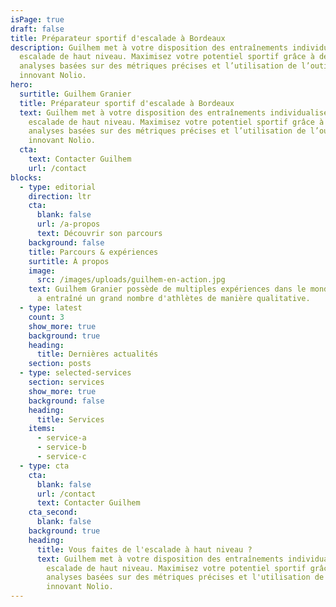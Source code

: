 ```yaml
---
isPage: true
draft: false
title: Préparateur sportif d'escalade à Bordeaux
description: Guilhem met à votre disposition des entraînements individualisés en
  escalade de haut niveau. Maximisez votre potentiel sportif grâce à des
  analyses basées sur des métriques précises et l’utilisation de l’outil
  innovant Nolio.
hero:
  surtitle: Guilhem Granier
  title: Préparateur sportif d'escalade à Bordeaux
  text: Guilhem met à votre disposition des entraînements individualisés en
    escalade de haut niveau. Maximisez votre potentiel sportif grâce à des
    analyses basées sur des métriques précises et l’utilisation de l’outil
    innovant Nolio.
  cta:
    text: Contacter Guilhem
    url: /contact
blocks:
  - type: editorial
    direction: ltr
    cta:
      blank: false
      url: /a-propos
      text: Découvrir son parcours
    background: false
    title: Parcours & expériences
    surtitle: À propos
    image:
      src: /images/uploads/guilhem-en-action.jpg
    text: Guilhem Granier possède de multiples expériences dans le monde sportif. Il
      a entraîné un grand nombre d'athlètes de manière qualitative.
  - type: latest
    count: 3
    show_more: true
    background: true
    heading:
      title: Dernières actualités
    section: posts
  - type: selected-services
    section: services
    show_more: true
    background: false
    heading:
      title: Services
    items:
      - service-a
      - service-b
      - service-c
  - type: cta
    cta:
      blank: false
      url: /contact
      text: Contacter Guilhem
    cta_second:
      blank: false
    background: true
    heading:
      title: Vous faites de l'escalade à haut niveau ?
      text: Guilhem met à votre disposition des entraînements individualisés en
        escalade de haut niveau. Maximisez votre potentiel sportif grâce à des
        analyses basées sur des métriques précises et l'utilisation de l'outil
        innovant Nolio.
---
```

